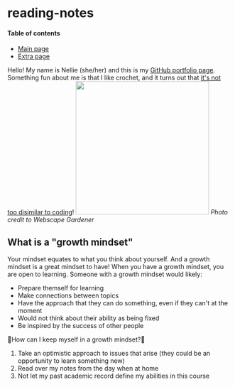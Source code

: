 # reading-notes

#### Table of contents
- [Main page](https://nellie-allsop.github.io/reading-notes)
- [Extra page](https://nellie-allsop.github.io/reading-notes/extra-fun)

Hello! My name is Nellie (she/her) and this is my [GitHub portfolio page](https://github.com/nellie-allsop). Something fun about me is that I like crochet, and it turns out that [it's not too disimilar to coding](https://webscapegardener.co.uk/why-coding-like-crochet/)!
<img src="https://webscapegardener.co.uk/wordpress/wp-content/uploads/code-or-crochet.jpg" width="300" height="300"> 
*Photo credit to Webscape Gardener*

## What is a "growth mindset"
Your mindset equates to what you think about yourself. And a growth mindset is a great mindset to have! When you have a growth mindset, you are open to learning. Someone with a growth mindset would likely:
- Prepare themself for learning
- Make connections between topics
- Have the approach that they can do something, even if they can't at the moment
- Would not think about their ability as being fixed
- Be inspired by the success of other people

🌟How can I keep myself in a growth mindset?🌟

1. Take an optimistic approach to issues that arise (they could be an opportunity to learn something new)
2. Read over my notes from the day when at home
3. Not let my past academic record define my abilities in this course
